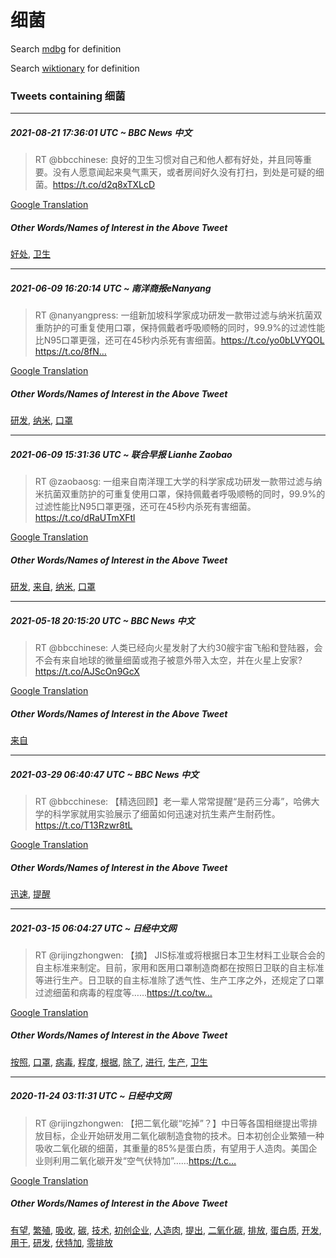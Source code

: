 # 细菌

Search [mdbg](https://www.mdbg.net/chinese/dictionary?page=worddict&wdrst=0&wdqb=细菌) for definition

Search [wiktionary](https://en.wiktionary.org/wiki/细菌) for definition

### Tweets containing 细菌

___
##### 2021-08-21 17:36:01 UTC ~ BBC News 中文
> RT @bbcchinese: 良好的卫生习惯对自己和他人都有好处，并且同等重要。没有人愿意闻起来臭气熏天，或者房间好久没有打扫，到处是可疑的细菌。https://t.co/d2q8xTXLcD

[Google Translation](https://translate.google.com/?hi=en&tab=TT&sl=zh-CN&tl=en&op=translate&text=RT+%40bbcchinese%3A+%E8%89%AF%E5%A5%BD%E7%9A%84%E5%8D%AB%E7%94%9F%E4%B9%A0%E6%83%AF%E5%AF%B9%E8%87%AA%E5%B7%B1%E5%92%8C%E4%BB%96%E4%BA%BA%E9%83%BD%E6%9C%89%E5%A5%BD%E5%A4%84%EF%BC%8C%E5%B9%B6%E4%B8%94%E5%90%8C%E7%AD%89%E9%87%8D%E8%A6%81%E3%80%82%E6%B2%A1%E6%9C%89%E4%BA%BA%E6%84%BF%E6%84%8F%E9%97%BB%E8%B5%B7%E6%9D%A5%E8%87%AD%E6%B0%94%E7%86%8F%E5%A4%A9%EF%BC%8C%E6%88%96%E8%80%85%E6%88%BF%E9%97%B4%E5%A5%BD%E4%B9%85%E6%B2%A1%E6%9C%89%E6%89%93%E6%89%AB%EF%BC%8C%E5%88%B0%E5%A4%84%E6%98%AF%E5%8F%AF%E7%96%91%E7%9A%84%E7%BB%86%E8%8F%8C%E3%80%82https%3A%2F%2Ft.co%2Fd2q8xTXLcD)
##### Other Words/Names of Interest in the Above Tweet
[好处](好处.md), [卫生](卫生.md)
___
##### 2021-06-09 16:20:14 UTC ~ 南洋商报eNanyang
> RT @nanyangpress: 一组新加坡科学家成功研发一款带过滤与纳米抗菌双重防护的可重复使用口罩，保持佩戴者呼吸顺畅的同时，99.9%的过滤性能比N95口罩更强，还可在45秒内杀死有害细菌。https://t.co/yo0bLVYQOL https://t.co/8fN…

[Google Translation](https://translate.google.com/?hi=en&tab=TT&sl=zh-CN&tl=en&op=translate&text=RT+%40nanyangpress%3A+%E4%B8%80%E7%BB%84%E6%96%B0%E5%8A%A0%E5%9D%A1%E7%A7%91%E5%AD%A6%E5%AE%B6%E6%88%90%E5%8A%9F%E7%A0%94%E5%8F%91%E4%B8%80%E6%AC%BE%E5%B8%A6%E8%BF%87%E6%BB%A4%E4%B8%8E%E7%BA%B3%E7%B1%B3%E6%8A%97%E8%8F%8C%E5%8F%8C%E9%87%8D%E9%98%B2%E6%8A%A4%E7%9A%84%E5%8F%AF%E9%87%8D%E5%A4%8D%E4%BD%BF%E7%94%A8%E5%8F%A3%E7%BD%A9%EF%BC%8C%E4%BF%9D%E6%8C%81%E4%BD%A9%E6%88%B4%E8%80%85%E5%91%BC%E5%90%B8%E9%A1%BA%E7%95%85%E7%9A%84%E5%90%8C%E6%97%B6%EF%BC%8C99.9%25%E7%9A%84%E8%BF%87%E6%BB%A4%E6%80%A7%E8%83%BD%E6%AF%94N95%E5%8F%A3%E7%BD%A9%E6%9B%B4%E5%BC%BA%EF%BC%8C%E8%BF%98%E5%8F%AF%E5%9C%A845%E7%A7%92%E5%86%85%E6%9D%80%E6%AD%BB%E6%9C%89%E5%AE%B3%E7%BB%86%E8%8F%8C%E3%80%82https%3A%2F%2Ft.co%2Fyo0bLVYQOL+https%3A%2F%2Ft.co%2F8fN%E2%80%A6)
##### Other Words/Names of Interest in the Above Tweet
[研发](研发.md), [纳米](纳米.md), [口罩](口罩.md)
___
##### 2021-06-09 15:31:36 UTC ~ 联合早报 Lianhe Zaobao
> RT @zaobaosg: 一组来自南洋理工大学的科学家成功研发一款带过滤与纳米抗菌双重防护的可重复使用口罩，保持佩戴者呼吸顺畅的同时，99.9%的过滤性能比N95口罩更强，还可在45秒内杀死有害细菌。https://t.co/dRaUTmXFtl

[Google Translation](https://translate.google.com/?hi=en&tab=TT&sl=zh-CN&tl=en&op=translate&text=RT+%40zaobaosg%3A+%E4%B8%80%E7%BB%84%E6%9D%A5%E8%87%AA%E5%8D%97%E6%B4%8B%E7%90%86%E5%B7%A5%E5%A4%A7%E5%AD%A6%E7%9A%84%E7%A7%91%E5%AD%A6%E5%AE%B6%E6%88%90%E5%8A%9F%E7%A0%94%E5%8F%91%E4%B8%80%E6%AC%BE%E5%B8%A6%E8%BF%87%E6%BB%A4%E4%B8%8E%E7%BA%B3%E7%B1%B3%E6%8A%97%E8%8F%8C%E5%8F%8C%E9%87%8D%E9%98%B2%E6%8A%A4%E7%9A%84%E5%8F%AF%E9%87%8D%E5%A4%8D%E4%BD%BF%E7%94%A8%E5%8F%A3%E7%BD%A9%EF%BC%8C%E4%BF%9D%E6%8C%81%E4%BD%A9%E6%88%B4%E8%80%85%E5%91%BC%E5%90%B8%E9%A1%BA%E7%95%85%E7%9A%84%E5%90%8C%E6%97%B6%EF%BC%8C99.9%25%E7%9A%84%E8%BF%87%E6%BB%A4%E6%80%A7%E8%83%BD%E6%AF%94N95%E5%8F%A3%E7%BD%A9%E6%9B%B4%E5%BC%BA%EF%BC%8C%E8%BF%98%E5%8F%AF%E5%9C%A845%E7%A7%92%E5%86%85%E6%9D%80%E6%AD%BB%E6%9C%89%E5%AE%B3%E7%BB%86%E8%8F%8C%E3%80%82https%3A%2F%2Ft.co%2FdRaUTmXFtl)
##### Other Words/Names of Interest in the Above Tweet
[研发](研发.md), [来自](来自.md), [纳米](纳米.md), [口罩](口罩.md)
___
##### 2021-05-18 20:15:20 UTC ~ BBC News 中文
> RT @bbcchinese: 人类已经向火星发射了大约30艘宇宙飞船和登陆器，会不会有来自地球的微量细菌或孢子被意外带入太空，并在火星上安家?https://t.co/AJScOn9GcX

[Google Translation](https://translate.google.com/?hi=en&tab=TT&sl=zh-CN&tl=en&op=translate&text=RT+%40bbcchinese%3A+%E4%BA%BA%E7%B1%BB%E5%B7%B2%E7%BB%8F%E5%90%91%E7%81%AB%E6%98%9F%E5%8F%91%E5%B0%84%E4%BA%86%E5%A4%A7%E7%BA%A630%E8%89%98%E5%AE%87%E5%AE%99%E9%A3%9E%E8%88%B9%E5%92%8C%E7%99%BB%E9%99%86%E5%99%A8%EF%BC%8C%E4%BC%9A%E4%B8%8D%E4%BC%9A%E6%9C%89%E6%9D%A5%E8%87%AA%E5%9C%B0%E7%90%83%E7%9A%84%E5%BE%AE%E9%87%8F%E7%BB%86%E8%8F%8C%E6%88%96%E5%AD%A2%E5%AD%90%E8%A2%AB%E6%84%8F%E5%A4%96%E5%B8%A6%E5%85%A5%E5%A4%AA%E7%A9%BA%EF%BC%8C%E5%B9%B6%E5%9C%A8%E7%81%AB%E6%98%9F%E4%B8%8A%E5%AE%89%E5%AE%B6%3Fhttps%3A%2F%2Ft.co%2FAJScOn9GcX)
##### Other Words/Names of Interest in the Above Tweet
[来自](来自.md)
___
##### 2021-03-29 06:40:47 UTC ~ BBC News 中文
> RT @bbcchinese: 【精选回顾】老一辈人常常提醒“是药三分毒”，哈佛大学的科学家就用实验展示了细菌如何迅速对抗生素产生耐药性。 https://t.co/T13Rzwr8tL

[Google Translation](https://translate.google.com/?hi=en&tab=TT&sl=zh-CN&tl=en&op=translate&text=RT+%40bbcchinese%3A+%E3%80%90%E7%B2%BE%E9%80%89%E5%9B%9E%E9%A1%BE%E3%80%91%E8%80%81%E4%B8%80%E8%BE%88%E4%BA%BA%E5%B8%B8%E5%B8%B8%E6%8F%90%E9%86%92%E2%80%9C%E6%98%AF%E8%8D%AF%E4%B8%89%E5%88%86%E6%AF%92%E2%80%9D%EF%BC%8C%E5%93%88%E4%BD%9B%E5%A4%A7%E5%AD%A6%E7%9A%84%E7%A7%91%E5%AD%A6%E5%AE%B6%E5%B0%B1%E7%94%A8%E5%AE%9E%E9%AA%8C%E5%B1%95%E7%A4%BA%E4%BA%86%E7%BB%86%E8%8F%8C%E5%A6%82%E4%BD%95%E8%BF%85%E9%80%9F%E5%AF%B9%E6%8A%97%E7%94%9F%E7%B4%A0%E4%BA%A7%E7%94%9F%E8%80%90%E8%8D%AF%E6%80%A7%E3%80%82+https%3A%2F%2Ft.co%2FT13Rzwr8tL)
##### Other Words/Names of Interest in the Above Tweet
[迅速](迅速.md), [提醒](提醒.md)
___
##### 2021-03-15 06:04:27 UTC ~ 日经中文网
> RT @rijingzhongwen: 【摘】 JIS标准或将根据日本卫生材料工业联合会的自主标准来制定。目前，家用和医用口罩制造商都在按照日卫联的自主标准等进行生产。日卫联的自主标准除了透气性、生产工序之外，还规定了口罩过滤细菌和病毒的程度等……https://t.co/tw…

[Google Translation](https://translate.google.com/?hi=en&tab=TT&sl=zh-CN&tl=en&op=translate&text=RT+%40rijingzhongwen%3A+%E3%80%90%E6%91%98%E3%80%91+JIS%E6%A0%87%E5%87%86%E6%88%96%E5%B0%86%E6%A0%B9%E6%8D%AE%E6%97%A5%E6%9C%AC%E5%8D%AB%E7%94%9F%E6%9D%90%E6%96%99%E5%B7%A5%E4%B8%9A%E8%81%94%E5%90%88%E4%BC%9A%E7%9A%84%E8%87%AA%E4%B8%BB%E6%A0%87%E5%87%86%E6%9D%A5%E5%88%B6%E5%AE%9A%E3%80%82%E7%9B%AE%E5%89%8D%EF%BC%8C%E5%AE%B6%E7%94%A8%E5%92%8C%E5%8C%BB%E7%94%A8%E5%8F%A3%E7%BD%A9%E5%88%B6%E9%80%A0%E5%95%86%E9%83%BD%E5%9C%A8%E6%8C%89%E7%85%A7%E6%97%A5%E5%8D%AB%E8%81%94%E7%9A%84%E8%87%AA%E4%B8%BB%E6%A0%87%E5%87%86%E7%AD%89%E8%BF%9B%E8%A1%8C%E7%94%9F%E4%BA%A7%E3%80%82%E6%97%A5%E5%8D%AB%E8%81%94%E7%9A%84%E8%87%AA%E4%B8%BB%E6%A0%87%E5%87%86%E9%99%A4%E4%BA%86%E9%80%8F%E6%B0%94%E6%80%A7%E3%80%81%E7%94%9F%E4%BA%A7%E5%B7%A5%E5%BA%8F%E4%B9%8B%E5%A4%96%EF%BC%8C%E8%BF%98%E8%A7%84%E5%AE%9A%E4%BA%86%E5%8F%A3%E7%BD%A9%E8%BF%87%E6%BB%A4%E7%BB%86%E8%8F%8C%E5%92%8C%E7%97%85%E6%AF%92%E7%9A%84%E7%A8%8B%E5%BA%A6%E7%AD%89%E2%80%A6%E2%80%A6https%3A%2F%2Ft.co%2Ftw%E2%80%A6)
##### Other Words/Names of Interest in the Above Tweet
[按照](按照.md), [口罩](口罩.md), [病毒](病毒.md), [程度](程度.md), [根据](根据.md), [除了](除了.md), [进行](进行.md), [生产](生产.md), [卫生](卫生.md)
___
##### 2020-11-24 03:11:31 UTC ~ 日经中文网
> RT @rijingzhongwen: 【把二氧化碳“吃掉”？】中日等各国相继提出零排放目标，企业开始研发用二氧化碳制造食物的技术。日本初创企业繁殖一种吸收二氧化碳的细菌，其重量的85%是蛋白质，有望用于人造肉。美国企业则利用二氧化碳开发“空气伏特加”……https://t.c…

[Google Translation](https://translate.google.com/?hi=en&tab=TT&sl=zh-CN&tl=en&op=translate&text=RT+%40rijingzhongwen%3A+%E3%80%90%E6%8A%8A%E4%BA%8C%E6%B0%A7%E5%8C%96%E7%A2%B3%E2%80%9C%E5%90%83%E6%8E%89%E2%80%9D%EF%BC%9F%E3%80%91%E4%B8%AD%E6%97%A5%E7%AD%89%E5%90%84%E5%9B%BD%E7%9B%B8%E7%BB%A7%E6%8F%90%E5%87%BA%E9%9B%B6%E6%8E%92%E6%94%BE%E7%9B%AE%E6%A0%87%EF%BC%8C%E4%BC%81%E4%B8%9A%E5%BC%80%E5%A7%8B%E7%A0%94%E5%8F%91%E7%94%A8%E4%BA%8C%E6%B0%A7%E5%8C%96%E7%A2%B3%E5%88%B6%E9%80%A0%E9%A3%9F%E7%89%A9%E7%9A%84%E6%8A%80%E6%9C%AF%E3%80%82%E6%97%A5%E6%9C%AC%E5%88%9D%E5%88%9B%E4%BC%81%E4%B8%9A%E7%B9%81%E6%AE%96%E4%B8%80%E7%A7%8D%E5%90%B8%E6%94%B6%E4%BA%8C%E6%B0%A7%E5%8C%96%E7%A2%B3%E7%9A%84%E7%BB%86%E8%8F%8C%EF%BC%8C%E5%85%B6%E9%87%8D%E9%87%8F%E7%9A%8485%25%E6%98%AF%E8%9B%8B%E7%99%BD%E8%B4%A8%EF%BC%8C%E6%9C%89%E6%9C%9B%E7%94%A8%E4%BA%8E%E4%BA%BA%E9%80%A0%E8%82%89%E3%80%82%E7%BE%8E%E5%9B%BD%E4%BC%81%E4%B8%9A%E5%88%99%E5%88%A9%E7%94%A8%E4%BA%8C%E6%B0%A7%E5%8C%96%E7%A2%B3%E5%BC%80%E5%8F%91%E2%80%9C%E7%A9%BA%E6%B0%94%E4%BC%8F%E7%89%B9%E5%8A%A0%E2%80%9D%E2%80%A6%E2%80%A6https%3A%2F%2Ft.c%E2%80%A6)
##### Other Words/Names of Interest in the Above Tweet
[有望](有望.md), [繁殖](繁殖.md), [吸收](吸收.md), [碳](碳.md), [技术](技术.md), [初创企业](初创企业.md), [人造肉](人造肉.md), [提出](提出.md), [二氧化碳](二氧化碳.md), [排放](排放.md), [蛋白质](蛋白质.md), [开发](开发.md), [用于](用于.md), [研发](研发.md), [伏特加](伏特加.md), [零排放](零排放.md)
